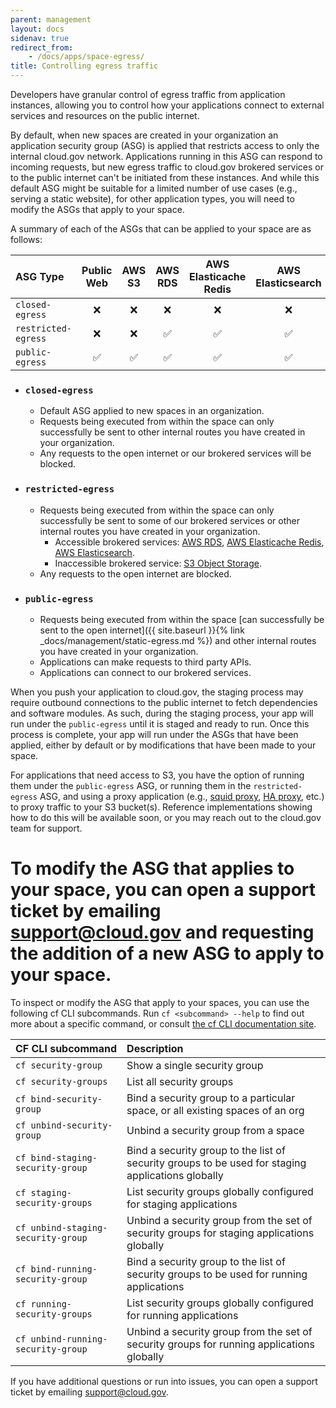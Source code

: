 ```yaml
---
parent: management
layout: docs
sidenav: true
redirect_from: 
    - /docs/apps/space-egress/
title: Controlling egress traffic
---
```


Developers have granular control of egress traffic from application instances, allowing you to control how your applications connect to external services and resources on the public internet.

By default, when new spaces are created in your organization an application security group (ASG) is applied that restricts access to only the internal cloud.gov network. Applications running in this ASG can respond to incoming requests, but new egress traffic to cloud.gov brokered services or to the public internet can't be initiated from these instances. And while this default ASG might be suitable for a limited number of use cases (e.g., serving a static website), for other application types, you will need to modify the ASGs that apply to your space.

A summary of each of the ASGs that can be applied to your space are as follows:

| ASG Type | Public Web | AWS S3 | AWS RDS | AWS Elasticache Redis | AWS Elasticsearch | Internal Routes |
| :-------- |  :-:  | :--: | :-------: | :---------------------: | :-----------------: | :---------------: |
| `closed-egress`     | ❌ | ❌ | ❌ | ❌ | ❌ | ✅ |
| `restricted-egress` | ❌  | ❌ | ✅ | ✅ | ✅ | ✅ |
| `public-egress`     | ✅  | ✅ | ✅ | ✅ | ✅ | ✅ | 


- ### `closed-egress`
  - Default ASG applied to new spaces in an organization.
  - Requests being executed from within the space can only successfully be sent to other internal routes you have created in your organization.
  - Any requests to the open internet or our brokered services will be blocked.

- ### `restricted-egress`
  - Requests being executed from within the space can only successfully be sent to some of our brokered services or other internal routes you have created in your organization.
    - Accessible brokered services: [AWS RDS](https://cloud.gov/docs/services/relational-database/), [AWS Elasticache Redis](https://cloud.gov/docs/services/aws-elasticache/), [AWS Elasticsearch](https://cloud.gov/docs/services/aws-elasticsearch/).
    - Inaccessible brokered service: [S3 Object Storage](https://cloud.gov/docs/services/s3/).
  - Any requests to the open internet are blocked.

- ### `public-egress`
  - Requests being executed from within the space [can successfully be sent to the open internet]({{ site.baseurl }}{% link _docs/management/static-egress.md %}) and other internal routes you have created in your organization.
  - Applications can make requests to third party APIs.
  - Applications can connect to our brokered services.

When you push your application to cloud.gov, the staging process may require outbound connections to the public internet to fetch dependencies and software modules. As such, during the staging process, your app will run under the `public-egress` until it is staged and ready to run. Once this process is complete, your app will run under the ASGs that have been applied, either by default or by modifications that have been made to your space.

For applications that need access to S3, you have the option of running them under the `public-egress` ASG, or running them in the `restricted-egress` ASG, and using a proxy application (e.g., [squid proxy](http://www.squid-cache.org/), [HA proxy](http://www.haproxy.org/), etc.) to proxy traffic to your S3 bucket(s). Reference implementations showing how to do this will be available soon, or you may reach out to the cloud.gov team for support.


To modify the ASG that applies to your space, you can open a support ticket by emailing [support@cloud.gov](mailto:support@cloud.gov) and requesting the addition of a new ASG to apply to your space.
=======
To inspect or modify the ASG that apply to your spaces, you can use the following cf CLI subcommands. Run `cf <subcommand> --help` to find out more about a specific command, or consult [the cf CLI documentation site](https://cli.cloudfoundry.org/en-US/v6/).

| CF CLI subcommand | Description | 
| :- | :- |
| `cf security-group`                         | Show a single security group |
| `cf security-groups`                        | List all security groups |
| `cf bind-security-group`                    | Bind a security group to a particular space, or all existing spaces of an org |
| `cf unbind-security-group`                 | Unbind a security group from a space |
| `cf bind-staging-security-group`            | Bind a security group to the list of security groups to be used for staging applications globally |
| `cf staging-security-groups`                | List security groups globally configured for staging applications |
| `cf unbind-staging-security-group`          | Unbind a security group from the set of security groups for staging applications globally |
| `cf bind-running-security-group`            | Bind a security group to the list of security groups to be used for running applications |
| `cf running-security-groups`                | List security groups globally configured for running applications |
| `cf unbind-running-security-group`          | Unbind a security group from the set of security groups for running applications globally |

If you have additional questions or run into issues, you can open a support ticket by emailing [support@cloud.gov](mailto:support@cloud.gov).

